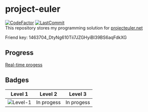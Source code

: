 # project-euler
[![CodeFactor](https://www.codefactor.io/repository/github/khanhvu207/project-euler/badge)](https://www.codefactor.io/repository/github/khanhvu207/project-euler) [![LastCommit](https://img.shields.io/github/last-commit/khanhvu207/project-euler)](https://img.shields.io/github/last-commit/khanhvu207/project-euler)   
This repository stores my programming solution for [projecteuler.net](https://projecteuler.net/)  

Friend key: 1463704_DtyNg610Tii7JZGHyiBI39BS6aqFdkXG

## Progress

[Real-time progess](https://projecteuler.net/profile/Saasm.png)  

## Badges

| Level 1 | Level 2 | Level 3 |
| --- | --- | --- |
|![Level-1](https://projecteuler.net/images/levels/level_1.png)| In progess | In progess |
